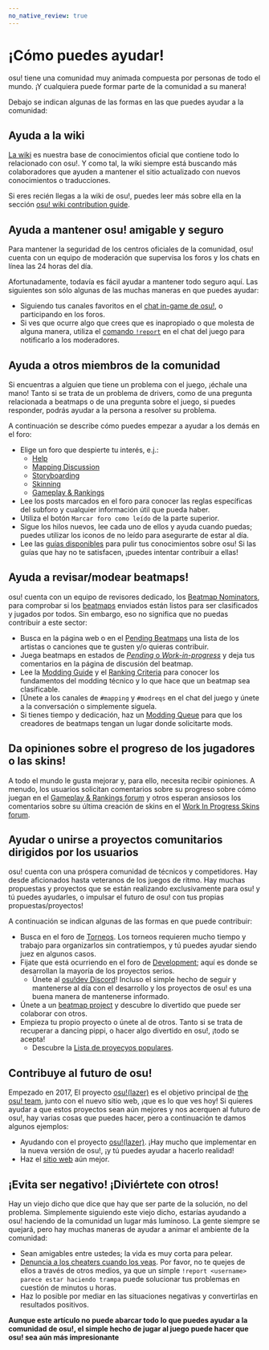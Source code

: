 ```yaml
---
no_native_review: true
---
```


# ¡Cómo puedes ayudar!

osu! tiene una comunidad muy animada compuesta por personas de todo el mundo. ¡Y cualquiera puede formar parte de la comunidad a su manera! 

Debajo se indican algunas de las formas en las que puedes ayudar a la comunidad:

## Ayuda a la wiki

[La wiki](https://github.com/ppy/osu-wiki) es nuestra base de conocimientos oficial que contiene todo lo relacionado con osu!. Y como tal, la wiki siempre está buscando más colaboradores que ayuden a mantener el sitio actualizado con nuevos conocimientos o traducciones.

Si eres recién llegas a la wiki de osu!, puedes leer más sobre ella en la sección [osu! wiki contribution guide](/wiki/osu!_wiki/Contribution_guide).

## Ayuda a mantener osu! amigable y seguro

Para mantener la seguridad de los centros oficiales de la comunidad, osu! cuenta con un equipo de moderación que supervisa los foros y los chats en línea las 24 horas del día. 

Afortunadamente, todavía es fácil ayudar a mantener todo seguro aquí. Las siguientes son sólo algunas de las muchas maneras en que puedes ayudar:

- Siguiendo tus canales favoritos en el [chat in-game de osu!](/wiki/Client/Interface/Chat_console), o participando en los foros.
- Si ves que ocurre algo que crees que es inapropiado o que molesta de alguna manera, utiliza el [comando `!report`](/wiki/Reporting_bad_behaviour) en el chat del juego para notificarlo a los moderadores.

## Ayuda a otros miembros de la comunidad

Si encuentras a alguien que tiene un problema con el juego, ¡échale una mano! Tanto si se trata de un problema de drivers, como de una pregunta relacionada a beatmaps o de una pregunta sobre el juego, si puedes responder, podrás ayudar a la persona a resolver su problema.

A continuación se describe cómo puedes empezar a ayudar a los demás en el foro:

- Elige un foro que despierte tu interés, e.j.:
  - [Help](https://osu.ppy.sh/community/forums/5)
  - [Mapping Discussion](https://osu.ppy.sh/community/forums/56)
  - [Storyboarding](https://osu.ppy.sh/community/forums/20)
  - [Skinning](https://osu.ppy.sh/community/forums/15)
  - [Gameplay & Rankings](https://osu.ppy.sh/community/forums/13)
- Lee los posts marcados en el foro para conocer las reglas específicas del subforo y cualquier información útil que pueda haber.
- Utiliza el botón `Marcar foro como leído` de la parte superior.
- Sigue los hilos nuevos, lee cada uno de ellos y ayuda cuando puedas; puedes utilizar los iconos de no leído para asegurarte de estar al día.
- Lee las [guías disponibles](/wiki/Guides) para pulir tus conocimientos sobre osu! Si las guías que hay no te satisfacen, ¡puedes intentar contribuir a ellas!

## Ayuda a revisar/modear beatmaps!

osu! cuenta con un equipo de revisores dedicado, los [Beatmap Nominators](/wiki/People/Beatmap_Nominators), para comprobar si los [beatmaps](/wiki/Beatmap) enviados están listos para ser clasificados y jugados por todos. Sin embargo, eso no significa que no puedas contribuir a este sector:

- Busca en la página web o en el [Pending Beatmaps](https://osu.ppy.sh/beatmapsets?s=pending) una lista de los artistas o canciones que te gusten y/o quieras contribuir.
- Juega beatmaps en estados de [*Pending* o *Work-in-progress*](/wiki/Beatmap/Category#trabajos-en-progreso-y-pendientes) y deja tus comentarios en la página de discusión del beatmap.
- Lee la [Modding Guide](/wiki/Modding) y el [Ranking Criteria](/wiki/Ranking_Criteria) para conocer los fundamentos del modding técnico y lo que hace que un beatmap sea clasificable.
- [Únete a los canales de `#mapping` y `#modreqs` en el chat del juego y únete a la conversación o simplemente siguela.
- Si tienes tiempo y dedicación, haz un [Modding Queue](https://osu.ppy.sh/community/forums/60) para que los creadores de beatmaps tengan un lugar donde solicitarte mods.

## Da opiniones sobre el progreso de los jugadores o las skins!

A todo el mundo le gusta mejorar y, para ello, necesita recibir opiniones. A menudo, los usuarios solicitan comentarios sobre su progreso sobre cómo juegan en el [Gameplay & Rankings forum](https://osu.ppy.sh/community/forums/13) y otros esperan ansiosos los comentarios sobre su última creación de skins en el [Work In Progress Skins forum](https://osu.ppy.sh/community/forums/119).

## Ayudar o unirse a proyectos comunitarios dirigidos por los usuarios

osu! cuenta con una próspera comunidad de técnicos y competidores. Hay desde aficionados hasta veteranos de los juegos de ritmo. Hay muchas propuestas y proyectos que se están realizando exclusivamente para osu! y tú puedes ayudarles, o impulsar el futuro de osu! con tus propias propuestas/proyectos!

A continuación se indican algunas de las formas en que puede contribuir:

- Busca en el foro de [Torneos](https://osu.ppy.sh/community/forums/55). Los torneos requieren mucho tiempo y trabajo para organizarlos sin contratiempos, y tú puedes ayudar siendo juez en algunos casos.
- Fijate que está ocurriendo en el foro de [Development](https://osu.ppy.sh/community/forums/2); aquí es donde se desarrollan la mayoría de los proyectos serios.
  - Únete al [osu!dev Discord](https://discord.gg/ppy)! Incluso el simple hecho de seguir y mantenerse al día con el desarrollo y los proyectos de osu! es una buena manera de mantenerse informado.
- Únete a un [beatmap project](https://osu.ppy.sh/community/forums/53) y descubre lo divertido que puede ser colaborar con otros.
- Empieza tu propio proyecto o únete al de otros. Tanto si se trata de recuperar a dancing pippi, o hacer algo divertido en osu!, ¡todo se acepta!
  - Descubre la [Lista de proyecyos populares](/wiki/Community/Projects).

## Contribuye al futuro de osu!

Empezado en 2017, El proyecto [osu!(lazer)](/wiki/Client/Release_stream/Lazer) es el objetivo principal de [the osu! team](/wiki/People/osu!_team), junto con el nuevo sitio web, ¡que es lo que ves hoy! Si quieres ayudar a que estos proyectos sean aún mejores y nos acerquen al futuro de osu!, hay varias cosas que puedes hacer, pero a continuación te damos algunos ejemplos:

- Ayudando con el proyecto [osu!(lazer)](https://github.com/ppy/osu). ¡Hay mucho que implementar en la nueva versión de osu!, ¡y tú puedes ayudar a hacerlo realidad!
- Haz el [sitio web](https://github.com/ppy/osu-web) aún mejor.

## ¡Evita ser negativo! ¡Diviértete con otros!

Hay un viejo dicho que dice que hay que ser parte de la solución, no del problema. Simplemente siguiendo este viejo dicho, estarías ayudando a osu! haciendo de la comunidad un lugar más luminoso. La gente siempre se quejará, pero hay muchas maneras de ayudar a animar el ambiente de la comunidad:

- Sean amigables entre ustedes; la vida es muy corta para pelear.
- [Denuncia a los cheaters cuando los veas](/wiki/Reporting_bad_behaviour/Handling_foul_play). Por favor, no te quejes de ellos a través de otros medios, ya que un simple `!report <username> parece estar haciendo trampa` puede solucionar tus problemas en cuestión de minutos u horas.
- Haz lo posible por mediar en las situaciones negativas y convertirlas en resultados positivos.

**Aunque este artículo no puede abarcar todo lo que puedes ayudar a la comunidad de osu!, el simple hecho de jugar al juego puede hacer que osu! sea aún más impresionante**
